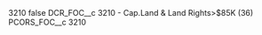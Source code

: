 <?xml version="1.0" encoding="UTF-8"?>
<CustomMetadata xmlns="http://soap.sforce.com/2006/04/metadata" xmlns:xsi="http://www.w3.org/2001/XMLSchema-instance" xmlns:xsd="http://www.w3.org/2001/XMLSchema">
    <label>3210</label>
    <protected>false</protected>
    <values>
        <field>DCR_FOC__c</field>
        <value xsi:type="xsd:string">3210 - Cap.Land &amp; Land Rights&gt;$85K (36)</value>
    </values>
    <values>
        <field>PCORS_FOC__c</field>
        <value xsi:type="xsd:string">3210</value>
    </values>
</CustomMetadata>
